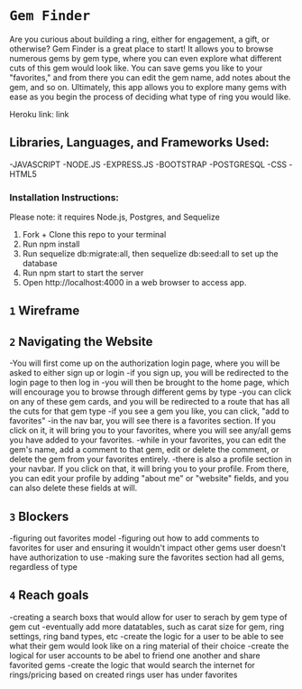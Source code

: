 # `Gem Finder`
Are you curious about building a ring, either for engagement, a gift, or otherwise? Gem Finder is a great place to start! It allows you to browse numerous gems by gem type, where you can even explore what different cuts of this gem would look like. You can save gems you like to your "favorites," and from there you can edit the gem name, add notes about the gem, and so on. Ultimately, this app allows you to explore many gems with ease as you begin the process of deciding what type of ring you would like. 

Heroku link: link

## Libraries, Languages, and Frameworks Used:
-JAVASCRIPT
-NODE.JS
-EXPRESS.JS
-BOOTSTRAP
-POSTGRESQL
-CSS
-HTML5


### Installation Instructions:
Please note: it requires Node.js, Postgres, and Sequelize
1. Fork + Clone this repo to your terminal
2. Run npm install
3. Run sequelize db:migrate:all, then sequelize db:seed:all to set up the database
4. Run npm start to start the server
5. Open http://localhost:4000 in a web browser to access app.


## `1` Wireframe


## `2` Navigating the Website
-You will first come up on the authorization login page, where you will be asked to either sign up or login 
-if you sign up, you will be redirected to the login page to then log in 
-you will then be brought to the home page, which will encourage you to browse through different gems by type
-you can click on any of these gem cards, and you will be redirected to a route that has all the cuts for that gem type
-if you see a gem you like, you can click, "add to favorites"
-in the nav bar, you will see there is a favorites section. If you click on it, it will bring you to your favorites, where you will see any/all gems you have added to your favorites. 
-while in your favorites, you can edit the gem's name, add a comment to that gem, edit or delete the comment, or delete the gem from your favorites entirely.
-there is also a profile section in your navbar. If you click on that, it will bring you to your profile. From there, you can edit your profile by adding "about me" or "website" fields, and you can also delete these fields at will.

## `3` Blockers
-figuring out favorites model
-figuring out how to add comments to favorites for user and ensuring it wouldn't impact other gems user doesn't have authorization to use
-making sure the favorites section had all gems, regardless of type

## `4` Reach goals
-creating a search boxs that would allow for user to serach by gem type of gem cut
-eventually add more datatables, such as carat size for gem, ring settings, ring band types, etc
-create the logic for a user to be able to see what their gem would look like on a ring material of their choice
-create the logical for user accounts to be abel to friend one another and share favorited gems
-create the logic that would search the internet for rings/pricing based on created rings user has under favorites